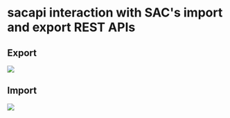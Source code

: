 # sacapi interaction with SAC's import and export REST APIs



## Export


![][image-1]


## Import


![][image-2]




[image-1]:	https://raw.githubusercontent.com/SAP-samples/analytics-cloud-export-api-wrapper/master/docs/images/sacapi_export_scenario_with_SAC_data_API_ExportAPI.png
[image-2]:	https://raw.githubusercontent.com/SAP-samples/analytics-cloud-export-api-wrapper/master/docs/images/sacapi_import_scenario_with_SAC_data_API_ImportAPI.png
